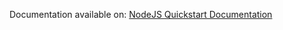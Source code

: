 Documentation available on: [NodeJS Quickstart Documentation](https://friendlyscore.com/developers/)
